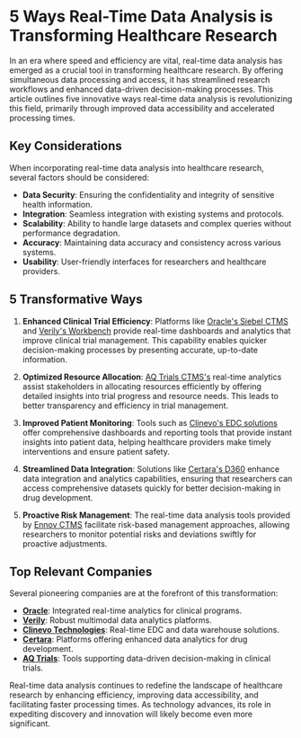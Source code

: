 # 5 Ways Real-Time Data Analysis is Transforming Healthcare Research

In an era where speed and efficiency are vital, real-time data analysis has emerged as a crucial tool in transforming healthcare research. By offering simultaneous data processing and access, it has streamlined research workflows and enhanced data-driven decision-making processes. This article outlines five innovative ways real-time data analysis is revolutionizing this field, primarily through improved data accessibility and accelerated processing times.

## Key Considerations

When incorporating real-time data analysis into healthcare research, several factors should be considered:

- **Data Security**: Ensuring the confidentiality and integrity of sensitive health information.
- **Integration**: Seamless integration with existing systems and protocols.
- **Scalability**: Ability to handle large datasets and complex queries without performance degradation.
- **Accuracy**: Maintaining data accuracy and consistency across various systems.
- **Usability**: User-friendly interfaces for researchers and healthcare providers.

## 5 Transformative Ways

1. **Enhanced Clinical Trial Efficiency**: Platforms like [Oracle's Siebel CTMS](/dir/oracle) and [Verily's Workbench](/dir/verily) provide real-time dashboards and analytics that improve clinical trial management. This capability enables quicker decision-making processes by presenting accurate, up-to-date information.

2. **Optimized Resource Allocation**: [AQ Trials CTMS's](/dir/aq_trials) real-time analytics assist stakeholders in allocating resources efficiently by offering detailed insights into trial progress and resource needs. This leads to better transparency and efficiency in trial management.

3. **Improved Patient Monitoring**: Tools such as [Clinevo's EDC solutions](/dir/clinevo_technologies) offer comprehensive dashboards and reporting tools that provide instant insights into patient data, helping healthcare providers make timely interventions and ensure patient safety.

4. **Streamlined Data Integration**: Solutions like [Certara's D360](/dir/certara) enhance data integration and analytics capabilities, ensuring that researchers can access comprehensive datasets quickly for better decision-making in drug development.

5. **Proactive Risk Management**: The real-time data analysis tools provided by [Ennov CTMS](/dir/ennov) facilitate risk-based management approaches, allowing researchers to monitor potential risks and deviations swiftly for proactive adjustments.

## Top Relevant Companies

Several pioneering companies are at the forefront of this transformation:

- **[Oracle](/dir/oracle)**: Integrated real-time analytics for clinical programs.
- **[Verily](/dir/verily)**: Robust multimodal data analytics platforms.
- **[Clinevo Technologies](/dir/clinevo_technologies)**: Real-time EDC and data warehouse solutions.
- **[Certara](/dir/certara)**: Platforms offering enhanced data analytics for drug development.
- **[AQ Trials](/dir/aq_trials)**: Tools supporting data-driven decision-making in clinical trials.

Real-time data analysis continues to redefine the landscape of healthcare research by enhancing efficiency, improving data accessibility, and facilitating faster processing times. As technology advances, its role in expediting discovery and innovation will likely become even more significant.